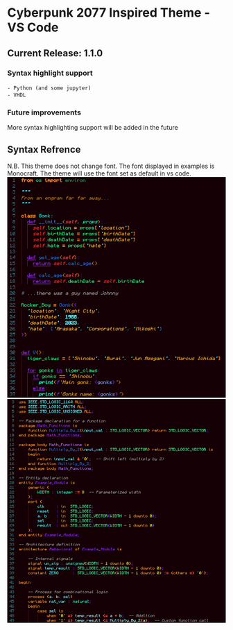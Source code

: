 # Cyberpunk 2077 Inspired Theme - VS Code

## Current Release: 1.1.0

### Syntax highlight support
    - Python (and some jupyter)
    - VHDL

### Future improvements
More syntax highlighting support will be added in the future


## Syntax Refrence
N.B. This theme does not change font. The font displayed in examples is Monocraft. The theme will use the font set as default in vs code.
![Python](img/python_ex.png)
![VHDL](img/vhdl_ex.png)